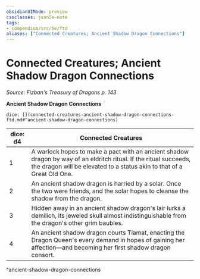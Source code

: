 ```yaml
---
obsidianUIMode: preview
cssclasses: json5e-note
tags:
- compendium/src/5e/ftd
aliases: ["Connected Creatures; Ancient Shadow Dragon Connections"]
---
```

# Connected Creatures; Ancient Shadow Dragon Connections
*Source: Fizban's Treasury of Dragons p. 143* 

**Ancient Shadow Dragon Connections**

`dice: [](connected-creatures-ancient-shadow-dragon-connections-ftd.md#^ancient-shadow-dragon-connections)`

| dice: d4 | Connected Creatures |
|----------|---------------------|
| 1 | A warlock hopes to make a pact with an ancient shadow dragon by way of an eldritch ritual. If the ritual succeeds, the dragon will be elevated to a status akin to that of a Great Old One. |
| 2 | An ancient shadow dragon is harried by a solar. Once the two were friends, and the solar hopes to cleanse the shadow from the dragon. |
| 3 | Hidden away in an ancient shadow dragon's lair lurks a demilich, its jeweled skull almost indistinguishable from the dragon's other grim baubles. |
| 4 | An ancient shadow dragon courts Tiamat, enacting the Dragon Queen's every demand in hopes of gaining her affection—and becoming her first shadow dragon consort. |
^ancient-shadow-dragon-connections